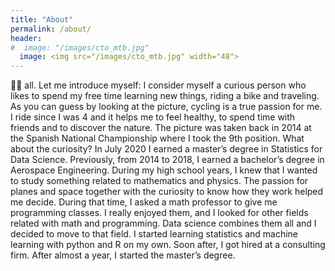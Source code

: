 ```yaml
---
title: "About"
permalink: /about/
header:
#  image: "/images/cto_mtb.jpg"
  image: <img src="/images/cto_mtb.jpg" width="48">
---
```


🙋‍♂ all. Let me introduce myself:
I consider myself a curious person who likes to spend my free time learning new things, riding a bike and traveling. As you can guess by looking at the picture, cycling is a true passion for me. I ride since I was 4 and it helps me to feel healthy, to spend time with friends and to discover the nature. The picture was taken back in 2014 at the Spanish National Championship where I took the 9th position. What about the curiosity? In July 2020 I earned a master’s degree in Statistics for Data Science. Previously, from 2014 to 2018, I earned a bachelor’s degree in Aerospace Engineering. During my high school years, I knew that I wanted to study something related to mathematics and physics. The passion for planes and space together with the curiosity to know how they work helped me decide. During that time, I asked a math professor to give me programming classes. I really enjoyed them, and I looked for other fields related with math and programming. Data science combines them all and I decided to move to that field. I started learning statistics and machine learning with python and R on my own. Soon after, I got hired at a consulting firm. After almost a year, I started the master’s degree.
